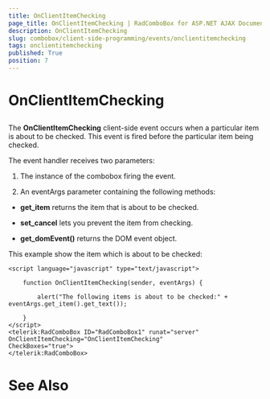```yaml
---
title: OnClientItemChecking
page_title: OnClientItemChecking | RadComboBox for ASP.NET AJAX Documentation
description: OnClientItemChecking
slug: combobox/client-side-programming/events/onclientitemchecking
tags: onclientitemchecking
published: True
position: 7
---
```


# OnClientItemChecking



## 

The **OnClientItemChecking** client-side event occurs when a particular item is about to be checked. This event is fired before the particular item being checked.

The event handler receives two parameters:

1. The instance of the combobox firing the event.

1. An eventArgs parameter containing the following methods:

* **get_item** returns the item that is about to be checked.

* **set_cancel** lets you prevent the item from checking.

* **get_domEvent()** returns the DOM event object.

This example show the item which is about to be checked:

````ASPNET
<script language="javascript" type="text/javascript">

	function OnClientItemChecking(sender, eventArgs) {

		alert("The following items is about to be checked:" + eventArgs.get_item().get_text());

	}
</script>
<telerik:RadComboBox ID="RadComboBox1" runat="server" OnClientItemChecking="OnClientItemChecking"
CheckBoxes="true">
</telerik:RadComboBox>
````



# See Also
